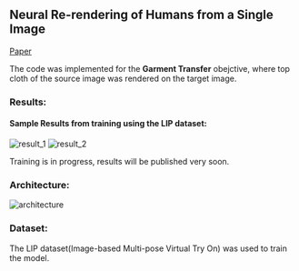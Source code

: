 ## Neural Re-rendering of Humans from a Single Image

[Paper](http://gvv.mpi-inf.mpg.de/projects/NHRR/data/1415.pdf)

The code was implemented for the **Garment Transfer** obejctive, where top cloth of the source image was rendered on the target image.

### Results:
#### Sample Results from training using the LIP dataset:
![result_1](https://i.imgur.com/O37lmQ2.png)
![result_2](https://i.imgur.com/iIn0KK1.png)

Training is in progress, results will be published very soon.

### Architecture:
![architecture](https://i.imgur.com/uv31u7L.png)


### Dataset:
The LIP dataset(Image-based Multi-pose Virtual Try On) was used to train the model.


